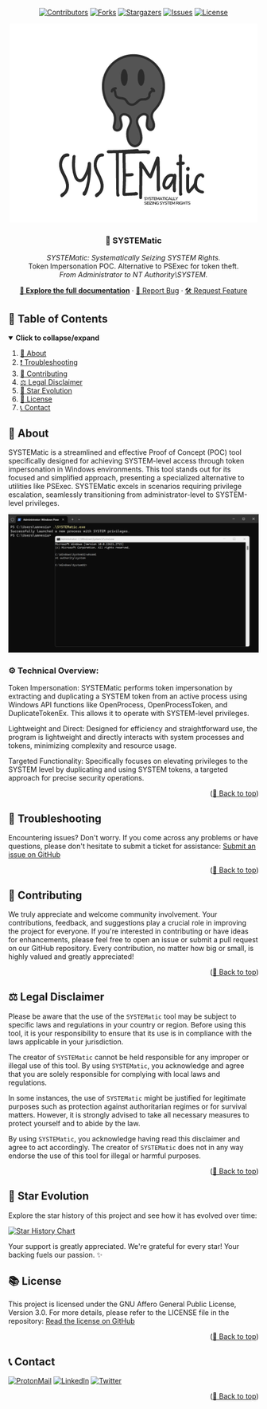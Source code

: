 <div id="top" align="center">

<!-- Shields Header -->
[![Contributors][contributors-shield]](https://github.com/franckferman/SYSTEMatic/graphs/contributors)
[![Forks][forks-shield]](https://github.com/franckferman/SYSTEMatic/network/members)
[![Stargazers][stars-shield]](https://github.com/franckferman/SYSTEMatic/stargazers)
[![Issues][issues-shield]](https://github.com/franckferman/SYSTEMatic/issues)
[![License][license-shield]](https://github.com/franckferman/SYSTEMatic/blob/stable/LICENSE)

<!-- Logo -->
<a href="https://github.com/franckferman/SYSTEMatic">
  <img src="https://raw.githubusercontent.com/franckferman/SYSTEMatic/main/docs/github/graphical_resources/Logo-Without_background-SYSTEMatic.png" alt="SYSTEMatic Logo" width="auto" height="auto">
</a>

<!-- Title & Tagline -->
<h3 align="center">👻 SYSTEMatic</h3>
<p align="center">
    <em>SYSTEMatic: Systematically Seizing SYSTEM Rights.</em>
    <br>
    Token Impersonation POC. Alternative to PSExec for token theft.
    <br>
    <em>From Administrator to NT Authority\SYSTEM.</em>
</p>

<!-- Links & Demo -->
<p align="center">
    <a href="https://github.com/franckferman/SYSTEMatic/blob/stable/README.md" class="button-style"><strong>📘 Explore the full documentation</strong></a>
    ·
    <a href="https://github.com/franckferman/SYSTEMatic/issues">🐞 Report Bug</a>
    ·
    <a href="https://github.com/franckferman/SYSTEMatic/issues">🛠️ Request Feature</a>
</p>

</div>

## 📜 Table of Contents

<details open>
  <summary><strong>Click to collapse/expand</strong></summary>
  <ol>
    <li><a href="#-about">📖 About</a></li>
    <li><a href="#-troubleshooting">❗ Troubleshooting</a></li>
    <li><a href="#-contributing">🤝 Contributing</a></li>
    <li><a href="#%EF%B8%8F-legal-disclaimer">⚖️ Legal Disclaimer</a></li>
    <li><a href="#-star-evolution">🌠 Star Evolution</a></li>
    <li><a href="#-license">📜 License</a></li>
    <li><a href="#-contact">📞 Contact</a></li>
  </ol>
</details>

## 📖 About

SYSTEMatic is a streamlined and effective Proof of Concept (POC) tool specifically designed for achieving SYSTEM-level access through token impersonation in Windows environments. This tool stands out for its focused and simplified approach, presenting a specialized alternative to utilities like PSExec. SYSTEMatic excels in scenarios requiring privilege escalation, seamlessly transitioning from administrator-level to SYSTEM-level privileges.

<p align="center">
  <img src="https://github.com/franckferman/SYSTEMatic/blob/main/docs/github/graphical_resources/Screenshot-SYSTEMatic_Demo.png" alt="SYSTEMatic Demo Screenshot" width="auto" height="auto">
</p>

### ⚙️ Technical Overview:

Token Impersonation: SYSTEMatic performs token impersonation by extracting and duplicating a SYSTEM token from an active process using Windows API functions like OpenProcess, OpenProcessToken, and DuplicateTokenEx. This allows it to operate with SYSTEM-level privileges.

Lightweight and Direct: Designed for efficiency and straightforward use, the program is lightweight and directly interacts with system processes and tokens, minimizing complexity and resource usage.

Targeted Functionality: Specifically focuses on elevating privileges to the SYSTEM level by duplicating and using SYSTEM tokens, a targeted approach for precise security operations.

<p align="right">(<a href="#top">🔼 Back to top</a>)</p>

## 🔧 Troubleshooting

Encountering issues? Don't worry. If you come across any problems or have questions, please don't hesitate to submit a ticket for assistance: [Submit an issue on GitHub](https://github.com/franckferman/SYSTEMatic/issues)

<p align="right">(<a href="#top">🔼 Back to top</a>)</p>

## 🤝 Contributing

We truly appreciate and welcome community involvement. Your contributions, feedback, and suggestions play a crucial role in improving the project for everyone. If you're interested in contributing or have ideas for enhancements, please feel free to open an issue or submit a pull request on our GitHub repository. Every contribution, no matter how big or small, is highly valued and greatly appreciated!

<p align="right">(<a href="#top">🔼 Back to top</a>)</p>

## ⚖️ Legal Disclaimer

Please be aware that the use of the `SYSTEMatic` tool may be subject to specific laws and regulations in your country or region. Before using this tool, it is your responsibility to ensure that its use is in compliance with the laws applicable in your jurisdiction.

The creator of `SYSTEMatic` cannot be held responsible for any improper or illegal use of this tool. By using `SYSTEMatic`, you acknowledge and agree that you are solely responsible for complying with local laws and regulations.

In some instances, the use of `SYSTEMatic` might be justified for legitimate purposes such as protection against authoritarian regimes or for survival matters. However, it is strongly advised to take all necessary measures to protect yourself and to abide by the law.

By using `SYSTEMatic`, you acknowledge having read this disclaimer and agree to act accordingly. The creator of `SYSTEMatic` does not in any way endorse the use of this tool for illegal or harmful purposes.

<p align="right">(<a href="#top">🔼 Back to top</a>)</p>

## 🌠 Star Evolution

Explore the star history of this project and see how it has evolved over time:

<a href="https://star-history.com/#franckferman/SYSTEMatic&Timeline">
  <picture>
    <source media="(prefers-color-scheme: dark)" srcset="https://api.star-history.com/svg?repos=franckferman/SYSTEMatic&type=Timeline&theme=dark" />
    <img alt="Star History Chart" src="https://api.star-history.com/svg?repos=franckferman/SYSTEMatic&type=Timeline" />
  </picture>
</a>

Your support is greatly appreciated. We're grateful for every star! Your backing fuels our passion. ✨

## 📚 License

This project is licensed under the GNU Affero General Public License, Version 3.0. For more details, please refer to the LICENSE file in the repository: [Read the license on GitHub](https://github.com/franckferman/SYSTEMatic/blob/stable/LICENSE)

<p align="right">(<a href="#top">🔼 Back to top</a>)</p>

## 📞 Contact

[![ProtonMail][protonmail-shield]](mailto:contact@franckferman.fr) 
[![LinkedIn][linkedin-shield]](https://www.linkedin.com/in/franckferman)
[![Twitter][twitter-shield]](https://www.twitter.com/franckferman)

<p align="right">(<a href="#top">🔼 Back to top</a>)</p>

<!-- MARKDOWN LINKS & IMAGES -->
<!-- https://www.markdownguide.org/basic-syntax/#reference-style-links -->
[contributors-shield]: https://img.shields.io/github/contributors/franckferman/SYSTEMatic.svg?style=for-the-badge
[contributors-url]: https://github.com/franckferman/SYSTEMatic/graphs/contributors
[forks-shield]: https://img.shields.io/github/forks/franckferman/SYSTEMatic.svg?style=for-the-badge
[forks-url]: https://github.com/franckferman/SYSTEMatic/network/members
[stars-shield]: https://img.shields.io/github/stars/franckferman/SYSTEMatic.svg?style=for-the-badge
[stars-url]: https://github.com/franckferman/SYSTEMatic/stargazers
[issues-shield]: https://img.shields.io/github/issues/franckferman/SYSTEMatic.svg?style=for-the-badge
[issues-url]: https://github.com/franckferman/SYSTEMatic/issues
[license-shield]: https://img.shields.io/github/license/franckferman/SYSTEMatic.svg?style=for-the-badge
[license-url]: https://github.com/franckferman/SYSTEMatic/blob/stable/LICENSE
[protonmail-shield]: https://img.shields.io/badge/ProtonMail-8B89CC?style=for-the-badge&logo=protonmail&logoColor=blueviolet
[linkedin-shield]: https://img.shields.io/badge/-LinkedIn-black.svg?style=for-the-badge&logo=linkedin&colorB=blue
[twitter-shield]: https://img.shields.io/badge/-Twitter-black.svg?style=for-the-badge&logo=twitter&colorB=blue
